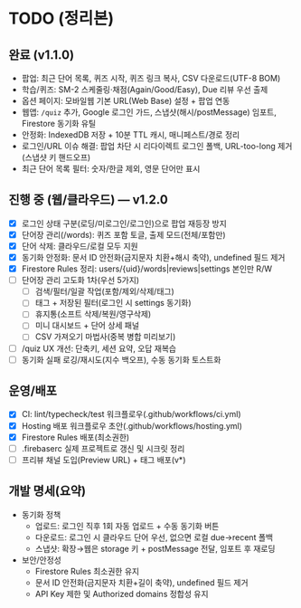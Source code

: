 ﻿# TODO (정리본)

## 완료 (v1.1.0)
- 팝업: 최근 단어 목록, 퀴즈 시작, 퀴즈 링크 복사, CSV 다운로드(UTF-8 BOM)
- 학습/퀴즈: SM-2 스케줄링·채점(Again/Good/Easy), Due 리뷰 우선 출제
- 옵션 페이지: 모바일웹 기본 URL(Web Base) 설정 + 팝업 연동
- 웹앱: `/quiz` 추가, Google 로그인 가드, 스냅샷(해시/postMessage) 임포트, Firestore 동기화 유틸
- 안정화: IndexedDB 저장 + 10분 TTL 캐시, 매니페스트/경로 정리
- 로그인/URL 이슈 해결: 팝업 차단 시 리다이렉트 로그인 폴백, URL-too-long 제거(스냅샷 키 핸드오프)
- 최근 단어 목록 필터: 숫자/한글 제외, 영문 단어만 표시

## 진행 중 (웹/클라우드) — v1.2.0
- [x] 로그인 상태 구분(로딩/미로그인/로그인)으로 팝업 재등장 방지
- [x] 단어장 관리(/words): 퀴즈 포함 토글, 출제 모드(전체/포함만)
- [x] 단어 삭제: 클라우드/로컬 모두 지원
- [x] 동기화 안정화: 문서 ID 안전화(금지문자 치환+해시 축약), undefined 필드 제거
- [x] Firestore Rules 정리: users/{uid}/words|reviews|settings 본인만 R/W
- [ ] 단어장 관리 고도화 1차(우선 5가지)
  - [ ] 검색/필터/일괄 작업(포함/제외/삭제/태그)
  - [ ] 태그 + 저장된 필터(로그인 시 settings 동기화)
  - [ ] 휴지통(소프트 삭제/복원/영구삭제)
  - [ ] 미니 대시보드 + 단어 상세 패널
  - [ ] CSV 가져오기 마법사(중복 병합 미리보기)
- [ ] /quiz UX 개선: 단축키, 세션 요약, 오답 재복습
- [ ] 동기화 실패 로깅/재시도(지수 백오프), 수동 동기화 토스트화

## 운영/배포
- [x] CI: lint/typecheck/test 워크플로우(.github/workflows/ci.yml)
- [x] Hosting 배포 워크플로우 초안(.github/workflows/hosting.yml)
- [x] Firestore Rules 배포(최소권한)
- [ ] .firebaserc 실제 프로젝트로 갱신 및 시크릿 정리
- [ ] 프리뷰 채널 도입(Preview URL) + 태그 배포(v*)

## 개발 명세(요약)
- 동기화 정책
  - 업로드: 로그인 직후 1회 자동 업로드 + 수동 동기화 버튼
  - 다운로드: 로그인 시 클라우드 단어 우선, 없으면 로컬 due→recent 폴백
  - 스냅샷: 확장→웹은 storage 키 + postMessage 전달, 임포트 후 재로딩
- 보안/안정성
  - Firestore Rules 최소권한 유지
  - 문서 ID 안전화(금지문자 치환+길이 축약), undefined 필드 제거
  - API Key 제한 및 Authorized domains 정합성 유지
